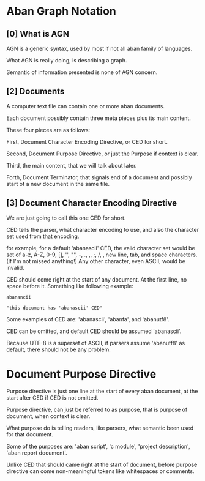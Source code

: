 
# Aban Graph Notation

## [0] What is AGN

AGN is a generic syntax, used by most
if not all aban family of languages.

What AGN is really doing, is describing
a graph.

Semantic of information presented
is none of AGN concern.

## [2] Documents

A computer text file can contain one or
more aban documents.

Each document possibly contain three
meta pieces plus its main content.

These four pieces are as follows:

First, Document Character Encoding
Directive, or CED for short.

Second, Document Purpose Directive, or
just the Purpose if context is clear.

Third, the main content, that we will
talk about later.

Forth, Document Terminator, that signals
end of a document and possibly start of
a new document in the same file.

## [3] Document Character Encoding Directive

We are just going to call this one CED
for short.

CED tells the parser, what character
encoding to use, and also the character
set used from that encoding.

for example, for a default 'abanascii'
CED, the valid character set would be
set of a-z, A-Z, 0-9, [], '', "", -, .,
,, ;, /, \, new line, tab, and space
characters. (If I'm not missed
anything!) Any other character, even
ASCII, would be invalid.

CED should come right at the start of
any document. At the first line, no
space before it. Something like
following example:

```
abanancii

"this document has 'abanascii' CED"

```

Some examples of CED are:
'abanascii', 'abanfa', and 'abanutf8'.

CED can be omitted, and default CED
should be assumed 'abanascii'.

Because UTF-8 is a superset of ASCII,
if parsers assume 'abanutf8' as default,
there should not be any problem.

# Document Purpose Directive

Purpose directive is just one line at
the start of every aban document, at
the start after CED if CED is not
omitted.

Purpose directive, can just be referred
to as purpose, that is purpose of
document, when context is clear.

What purpose do is telling readers, like
parsers, what semantic been used for
that document.

Some of the purposes are:
'aban script', 'c module',
'project description',
'aban report document'.

Unlike CED that should came right at
the start of document, before purpose
directive can come non-meaningful tokens
like whitespaces or comments.












